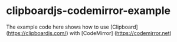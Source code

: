 # clipboardjs-codemirror-example

The example code here shows how to use [Clipboard] (https://clipboardjs.com/) with [CodeMirror] (https://codemirror.net)